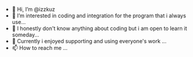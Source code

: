 - 👋 Hi, I’m @izzkuz
- 👀 I’m interested in coding and integration for the program that i always use...
- 🌱 I honestly don't know anything about coding but i am open to learn it someday...
- 💞️ Currently i enjoyed supporting and using everyone's work ...
- 📫 How to reach me ...

<!---
izzkuz/izzkuz is a ✨ special ✨ repository because its `README.md` (this file) appears on your GitHub profile.
You can click the Preview link to take a look at your changes.
--->
